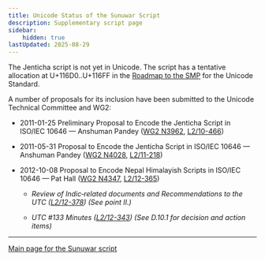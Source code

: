 ```yaml
---
title: Unicode Status of the Sunuwar Script
description: Supplementary script page
sidebar:
    hidden: true
lastUpdated: 2025-08-29
---
```


The Jenticha script is not yet in Unicode. The script has a tentative allocation at U+116D0..U+116FF in the [Roadmap to the SMP](http://www.unicode.org/roadmaps/smp/) for the Unicode Standard.

[comment]: # (end of intro)

[comment]: # (start of blocks)

[comment]: # (end of blocks)

[comment]: # (start of chars)

[comment]: # (end of chars)

[comment]: # (start of rest)

A number of proposals for its inclusion have been submitted to the Unicode Technical Committee and WG2:

- 2011-01-25 Preliminary Proposal to Encode the Jenticha Script in ISO/IEC 10646 — Anshuman Pandey ([WG2 N3962](https://www.unicode.org/wg2/docs/n3962.pdf), [L2/10-466](http://www.unicode.org/cgi-bin/GetMatchingDocs.pl?L2/10-466))

- 2011-05-31 Proposal to Encode the Jenticha Script in ISO/IEC 10646 — Anshuman Pandey ([WG2 N4028](https://www.unicode.org/wg2/docs/n4028.pdf), [L2/11-218](http://www.unicode.org/cgi-bin/GetMatchingDocs.pl?L2/11-218))

- 2012-10-08 Proposal to Encode Nepal Himalayish Scripts in ISO/IEC 10646 — Pat Hall ([WG2 N4347](https://www.unicode.org/wg2/docs/n4347.pdf), [L2/12-365](http://www.unicode.org/cgi-bin/GetMatchingDocs.pl?L2/12-365))

  - _Review of Indic‐related documents and Recommendations to the UTC ([L2/12-378](http://www.unicode.org/cgi-bin/GetMatchingDocs.pl?L2/12-378)) (See point II.)_

  - _UTC #133 Minutes ([L2/12-343](http://www.unicode.org/L2/L2012/12343.htm)) (See D.10.1 for decision and action items)_



<hr/>

[Main page for the Sunuwar script](/scrlang/scripts/sunu)

